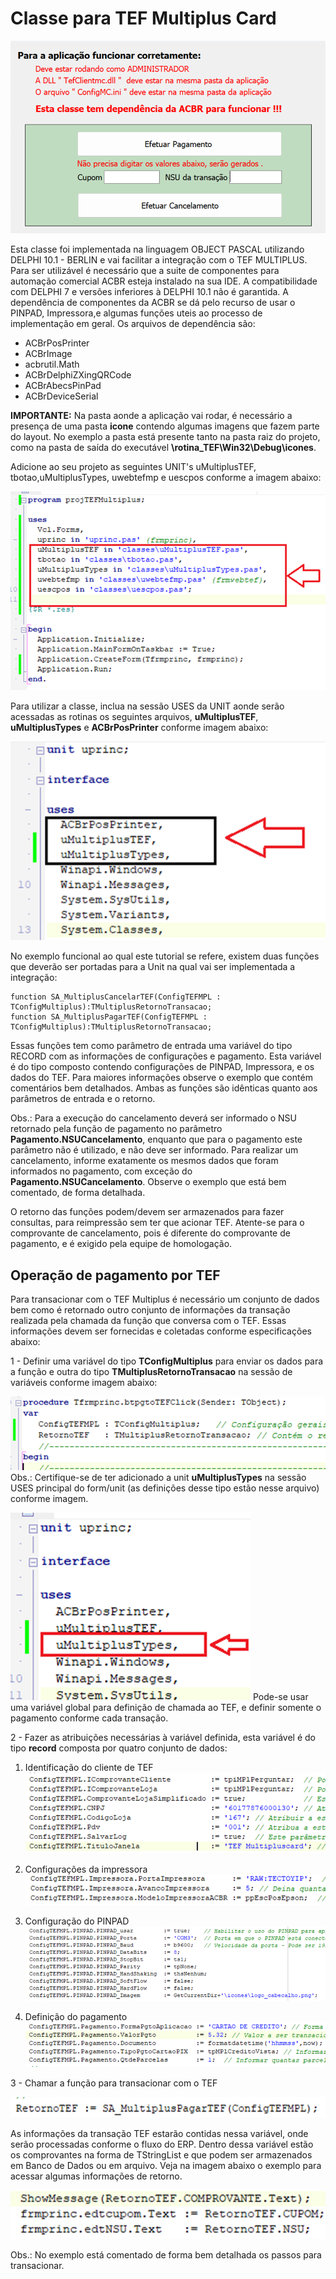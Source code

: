 # Classe para TEF Multiplus Card

![imagem](readme-imgs/1.png)
 
Esta classe foi implementada na linguagem OBJECT PASCAL utilizando DELPHI 10.1 - BERLIN e vai facilitar a integração com o TEF MULTIPLUS.
Para ser utilizável é necessário que a suite de componentes para automação comercial ACBR esteja instalado na sua IDE. A compatibilidade com DELPHI 7 e versões inferiores à DELPHI 10.1 não é garantida.
A dependência de componentes da ACBR se dá pelo recurso de usar o PINPAD, Impressora,e algumas funções uteis ao processo de implementação em geral. Os arquivos de dependência são:
- ACBrPosPrinter
- ACBrImage
- acbrutil.Math
- ACBrDelphiZXingQRCode
- ACBrAbecsPinPad
- ACBrDeviceSerial

**IMPORTANTE:** Na pasta aonde a aplicação vai rodar, é necessário a presença de uma pasta **icone** contendo algumas imagens que fazem parte do layout. No exemplo a pasta está presente tanto na pasta raiz do projeto, como na pasta de saída do executável **\rotina_TEF\Win32\Debug\icones**.

Adicione ao seu projeto as seguintes UNIT's   uMultiplusTEF, tbotao,uMultiplusTypes, uwebtefmp e uescpos conforme a imagem abaixo:

![imagem](readme-imgs/2.png)

Para utilizar a classe, inclua na sessão USES da UNIT aonde serão acessadas as rotinas os seguintes arquivos, **uMultiplusTEF**,  **uMultiplusTypes** e **ACBrPosPrinter** conforme imagem abaixo:

![imagem](readme-imgs/3.png)

No exemplo funcional ao qual este tutorial se refere, existem duas funções que deverão ser portadas para a Unit na qual vai ser implementada a integração:

````
function SA_MultiplusCancelarTEF(ConfigTEFMPL : TConfigMultiplus):TMultiplusRetornoTransacao;
function SA_MultiplusPagarTEF(ConfigTEFMPL : TConfigMultiplus):TMultiplusRetornoTransacao;
````

Essas funções tem como parâmetro de entrada uma variável do tipo RECORD com as informações de configurações e pagamento. Esta variável é do tipo composto contendo configurações de PINPAD, Impressora, e os dados do TEF. Para maiores informações observe o exemplo que contém comentários bem detalhados. Ambas as funções são idênticas quanto aos parâmetros de entrada e o retorno.

Obs.: Para a execução do cancelamento deverá ser informado o NSU retornado pela função de pagamento no parâmetro **Pagamento.NSUCancelamento**, enquanto que para o pagamento este parâmetro não é utilizado, e não deve ser informado. Para realizar um cancelamento, informe exatamente os mesmos dados que foram informados no pagamento, com exceção do **Pagamento.NSUCancelamento**. Observe o exemplo que está bem comentado, de forma detalhada.

O retorno das funções podem/devem ser armazenados para fazer consultas, para reimpressão sem ter que acionar TEF. Atente-se para o comprovante de cancelamento, pois é diferente do comprovante de pagamento, e é exigido pela equipe de homologação.

## Operação de pagamento por TEF ##
Para transacionar com o TEF Multiplus é necessário um conjunto de dados bem como é retornado outro conjunto de informações da transação realizada pela chamada da função que conversa com o TEF. Essas informações devem ser fornecidas e coletadas conforme especificações abaixo:

1 - Definir uma variável do tipo **TConfigMultiplus** para enviar os dados para a função e outra do tipo **TMultiplusRetornoTransacao** na sessão de variáveis conforme imagem abaixo:

![imagem](readme-imgs/4.png)
Obs.: Certifique-se de ter adicionado a unit **uMultiplusTypes** na sessão USES principal do form/unit (as definições desse tipo estão nesse arquivo) conforme imagem.

![imagem](readme-imgs/5.png)
Pode-se usar uma variável global para definição de chamada ao TEF, e definir somente o pagamento conforme cada transação.


2 - Fazer as atribuições necessárias à variável definida, esta variável é do tipo **record** composta por quatro conjunto de dados:
1.	Identificação do cliente de TEF
![imagem](readme-imgs/6.png)

2.	Configurações da impressora
![imagem](readme-imgs/7.png)

3.	Configuração do PINPAD
![imagem](readme-imgs/8.png)

4.	Definição do pagamento
![imagem](readme-imgs/9.png)


3 - Chamar a função para transacionar com o TEF

![imagem](readme-imgs/10.png)

As informações da transação TEF estarão contidas nessa variável, onde serão processadas conforme o fluxo do ERP. Dentro dessa variável estão os comprovantes na forma de TStringList e que podem ser armazenados em Banco de Dados ou em arquivo. Veja na imagem abaixo o exemplo para acessar algumas informações de retorno.

![imagem](readme-imgs/11.png)

Obs.: No exemplo está comentado de forma bem detalhada os passos para transacionar.
